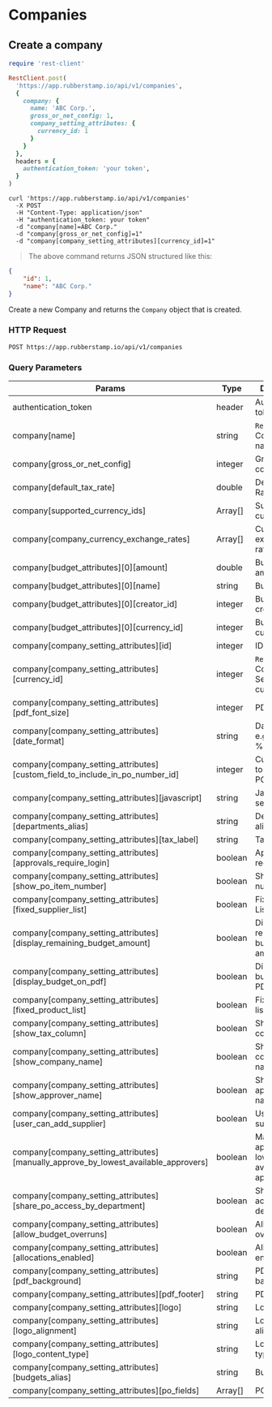 # Companies

## Create a company

```ruby
require 'rest-client'

RestClient.post(
  'https://app.rubberstamp.io/api/v1/companies',
  {
    company: {
      name: 'ABC Corp.',
      gross_or_net_config: 1,
      company_setting_attributes: {
        currency_id: 1
      }
    }
  },
  headers = {
    authentication_token: 'your token',
  }
)
```

```shell
curl 'https://app.rubberstamp.io/api/v1/companies'
  -X POST
  -H "Content-Type: application/json"
  -H "authentication_token: your token"
  -d "company[name]=ABC Corp."
  -d "company[gross_or_net_config]=1"
  -d "company[company_setting_attributes][currency_id]=1"
```

> The above command returns JSON structured like this:

```json
{
    "id": 1,
    "name": "ABC Corp."
}
```

Create a new Company and returns the `Company` object that is created.

### HTTP Request

`POST https://app.rubberstamp.io/api/v1/companies`

### Query Parameters

| Params                                                                              | Type    | Description                                     |
| ----                                                                                | -----   | ----------                                      |
| authentication_token                                                                | header  | Authentication token                            |
| company[name]                                                                       | string  | `Required` - Company name                       |
| company[gross_or_net_config]                                                        | integer | Gross or Net config                             |
| company[default_tax_rate]                                                           | double  | Default TAX Rate                                |
| company[supported_currency_ids]                                                     | Array[] | Supported currency ids                          |
| company[company_currency_exchange_rates]                                            | Array[] | Currency exchange rates                         |
| company[budget_attributes][0][amount]                                               | double  | Budget amount                                   |
| company[budget_attributes][0][name]                                                 | string  | Budget Name                                     |
| company[budget_attributes][0][creator_id]                                           | integer | Budget creator id                               |
| company[budget_attributes][0][currency_id]                                          | integer | Budget currency id                              |
| company[company_setting_attributes][id]                                             | integer | ID                                              |
| company[company_setting_attributes][currency_id]                                    | integer | `Required` - Company Setting's currency id      |
| company[company_setting_attributes][pdf_font_size]                                  | integer | PDF font size                                   |
| company[company_setting_attributes][date_format]                                    | string  | Date format e.g: "%Y-%m-%d"                     |
| company[company_setting_attributes][custom_field_to_include_in_po_number_id]        | integer | Custom field to include in PO number ID         |
| company[company_setting_attributes][javascript]                                     | string  | Javascript setting                              |
| company[company_setting_attributes][departments_alias]                              | string  | Department alias                                |
| company[company_setting_attributes][tax_label]                                      | string  | Tax label                                       |
| company[company_setting_attributes][approvals_require_login]                        | boolean | Approvals require Login?                        |
| company[company_setting_attributes][show_po_item_number]                            | boolean | Show PO item number?                            |
| company[company_setting_attributes][fixed_supplier_list]                            | boolean | Fixed supplier List?                            |
| company[company_setting_attributes][display_remaining_budget_amount]                | boolean | Display remaining budget amount?                |
| company[company_setting_attributes][display_budget_on_pdf]                          | boolean | Display budget on PDF?                          |
| company[company_setting_attributes][fixed_product_list]                             | boolean | Fixed product list?                             |
| company[company_setting_attributes][show_tax_column]                                | boolean | Show TAX column?                                |
| company[company_setting_attributes][show_company_name]                              | boolean | Show company name?                              |
| company[company_setting_attributes][show_approver_name]                             | boolean | Show approver name?                             |
| company[company_setting_attributes][user_can_add_supplier]                          | boolean | User can add supplier?                          |
| company[company_setting_attributes][manually_approve_by_lowest_available_approvers] | boolean | Manually approve by lowest available approvers? |
| company[company_setting_attributes][share_po_access_by_department]                  | boolean | Share PO access by department?                  |
| company[company_setting_attributes][allow_budget_overruns]                          | boolean | Allow budget overruns?                          |
| company[company_setting_attributes][allocations_enabled]                            | boolean | Allocations enabled?                            |
| company[company_setting_attributes][pdf_background]                                 | string  | PDF background                                  |
| company[company_setting_attributes][pdf_footer]                                     | string  | PDF footer                                      |
| company[company_setting_attributes][logo]                                           | string  | Logo                                            |
| company[company_setting_attributes][logo_alignment]                                 | string  | Logo alignment                                  |
| company[company_setting_attributes][logo_content_type]                              | string  | Logo content type                               |
| company[company_setting_attributes][budgets_alias]                                  | string  | Budget alias                                    |
| company[company_setting_attributes][po_fields]                                      | Array[] | PO fields                                       |

